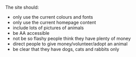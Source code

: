 The site should:

- only use the current colours and fonts
- only use the current homepage content
- include lots of pictures of animals
- be AA accessible
- not be so flashy people think they have plenty of money
- direct people to give money/volunteer/adopt an animal
- be clear that they have dogs, cats and rabbits only

